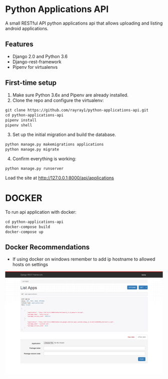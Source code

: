 # Python Applications API

A small RESTful API python applications api that allows uploading and listing
android applications.

## Features

* Django 2.0 and Python 3.6
* Django-rest-framework
* Pipenv for virtualenvs

## First-time setup

1.  Make sure Python 3.6x and Pipenv are already installed.
2.  Clone the repo and configure the virtualenv:

```
git clone https://github.com/rayray1/python-applications-api.git
cd python-applications-api
pipenv install
pipenv shell
```

3.  Set up the initial migration and build the database.

```
python manage.py makemigrations applications
python manage.py migrate
```

4.  Confirm everything is working:

```
python manage.py runserver
```

Load the site at http://127.0.0.1:8000/api/applications


# DOCKER

To run api application with docker:

```
cd python-applications-api
docker-compose build
docker-compose up
```

## Docker Recommendations

* If using docker on windows remember to add ip hostname to allowed hosts on settings

![](media/screenshot.png)
<!-- ![screenshot](media/screenshot.png) -->

